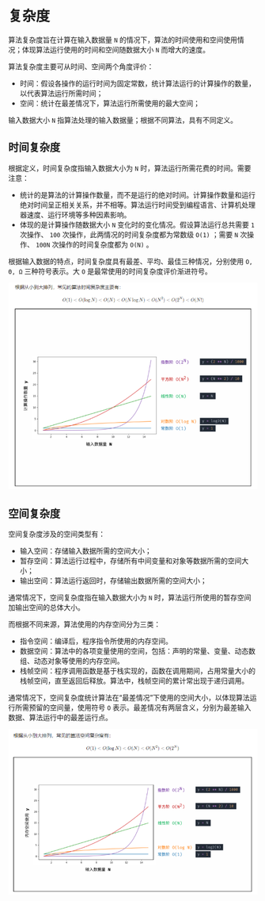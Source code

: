 # 复杂度

算法复杂度旨在计算在输入数据量 `N` 的情况下，算法的时间使用和空间使用情况；体现算法运行使用的时间和空间随数据大小 `N` 而增大的速度。

算法复杂度主要可从时间、空间两个角度评价：

- 时间：假设各操作的运行时间为固定常数，统计算法运行的计算操作的数量，以代表算法运行所需时间；
- 空间：统计在最差情况下，算法运行所需使用的最大空间；

输入数据大小 `N` 指算法处理的输入数据量；根据不同算法，具有不同定义。

## 时间复杂度

根据定义，时间复杂度指输入数据大小为 `N` 时，算法运行所需花费的时间。需要注意：

- 统计的是算法的计算操作数量，而不是运行的绝对时间。计算操作数量和运行绝对时间呈正相关关系，并不相等。算法运行时间受到编程语言、计算机处理器速度、运行环境等多种因素影响。
- 体现的是计算操作随数据大小 `N` 变化时的变化情况。假设算法运行总共需要 `1` 次操作、 `100` 次操作，此两情况的时间复杂度都为常数级 `O(1)` ；需要 `N` 次操作、 `100N` 次操作的时间复杂度都为 `O(N)` 。

根据输入数据的特点，时间复杂度具有最差、平均、最佳三种情况，分别使用 `O, Θ, Ω` 三种符号表示。大 `O` 是最常使用的时间复杂度评价渐进符号。

![image](./images/时间复杂度.png)

## 空间复杂度

空间复杂度涉及的空间类型有：

- 输入空间：存储输入数据所需的空间大小；
- 暂存空间：算法运行过程中，存储所有中间变量和对象等数据所需的空间大小；
- 输出空间：算法运行返回时，存储输出数据所需的空间大小；

通常情况下，空间复杂度指在输入数据大小为 `N` 时，算法运行所使用的暂存空间加输出空间的总体大小。

而根据不同来源，算法使用的内存空间分为三类：

- 指令空间：编译后，程序指令所使用的内存空间。
- 数据空间：算法中的各项变量使用的空间，包括：声明的常量、变量、动态数组、动态对象等使用的内存空间。
- 栈帧空间：程序调用函数是基于栈实现的，函数在调用期间，占用常量大小的栈帧空间，直至返回后释放。算法中，栈帧空间的累计常出现于递归调用。

通常情况下，空间复杂度统计算法在“最差情况”下使用的空间大小，以体现算法运行所需预留的空间量，使用符号 `O` 表示。最差情况有两层含义，分别为最差输入数据、算法运行中的最差运行点。

![image](./images/空间复杂度.png)
